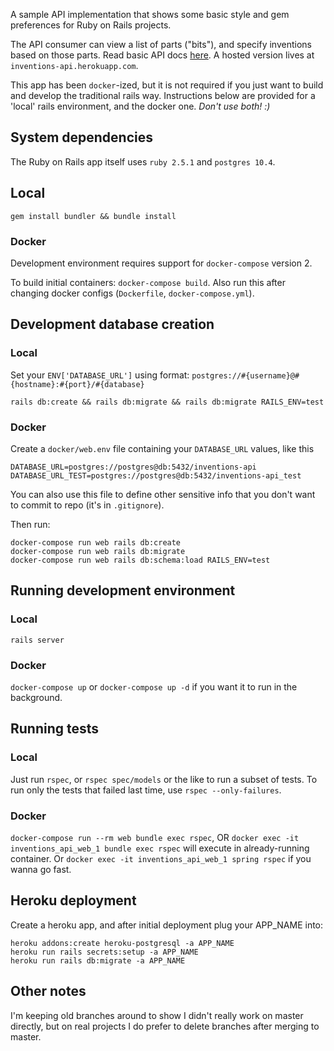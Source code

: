A sample API implementation that shows some basic style and gem preferences for Ruby on Rails projects.

The API consumer can view a list of parts ("bits"), and specify inventions
based on those parts. Read basic API docs [here](https://github.com/mikescar/inventions_api/wiki/How-to-Use). A hosted version lives at `inventions-api.herokuapp.com`.

This app has been `docker`-ized, but it is not required if you just want to build and develop the traditional rails way.
Instructions below are provided for a 'local' rails environment, and the docker one. _Don't use both! :)_

## System dependencies
The Ruby on Rails app itself uses `ruby 2.5.1` and `postgres 10.4`.

## Local
`gem install bundler && bundle install`

### Docker
Development environment requires support for `docker-compose` version 2.

To build initial containers: `docker-compose build`. Also run this after changing docker configs
(`Dockerfile`, `docker-compose.yml`).


## Development database creation

### Local
Set your `ENV['DATABASE_URL']` using format: `postgres://#{username}@#{hostname}:#{port}/#{database}`

`rails db:create && rails db:migrate && rails db:migrate RAILS_ENV=test`

### Docker
Create a `docker/web.env` file containing your `DATABASE_URL` values, like this

```
DATABASE_URL=postgres://postgres@db:5432/inventions-api
DATABASE_URL_TEST=postgres://postgres@db:5432/inventions-api_test
```

You can also use this file to define other sensitive info that you don't want to commit to repo (it's in `.gitignore`).

Then run:

```
docker-compose run web rails db:create
docker-compose run web rails db:migrate
docker-compose run web rails db:schema:load RAILS_ENV=test
```

## Running development environment

### Local
`rails server`

### Docker
`docker-compose up` or `docker-compose up -d` if you want it to run in the background.


## Running tests

### Local
Just run `rspec`, or `rspec spec/models` or the like to run a subset of tests. To run only the tests
that failed last time, use `rspec --only-failures`.

### Docker
`docker-compose run --rm web bundle exec rspec`, OR `docker exec -it inventions_api_web_1 bundle exec rspec` will execute in already-running container. Or `docker exec -it inventions_api_web_1 spring rspec` if you wanna go fast.


## Heroku deployment
Create a heroku app, and after initial deployment plug your APP_NAME into:
```
heroku addons:create heroku-postgresql -a APP_NAME
heroku run rails secrets:setup -a APP_NAME
heroku run rails db:migrate -a APP_NAME
```

## Other notes
I'm keeping old branches around to show I didn't really work on master directly, but on real projects
I do prefer to delete branches after merging to master.
